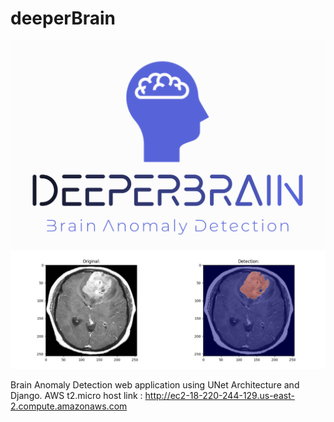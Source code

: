 # deeperBrain

![Banner](banner1.png)
![example](trifecta.png)

Brain Anomaly Detection web application using UNet Architecture and Django.
AWS t2.micro host link : http://ec2-18-220-244-129.us-east-2.compute.amazonaws.com
